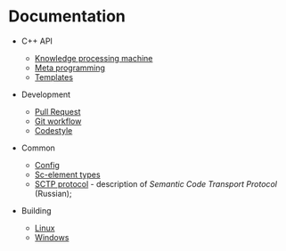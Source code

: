 # Documentation
- C++ API
    * [Knowledge processing machine](cpp/kpm.md)
    * [Meta programming](cpp/cpp-meta.md)
    * [Templates](cpp/templates.md)

- Development
    * [Pull Request](dev/pr.md)
    * [Git workflow](dev/git-workflow.md)
    * [Codestyle](dev/codestyle.md)

- Common
    * [Config](other/config.md)
    * [Sc-element types](cpp/el_types.md)
    * [SCTP protocol](net/sctp.md) - description of *Semantic Code Transport Protocol* (Russian);

- Building
    * [Linux](build/linux-build.md)
    * [Windows](build/windows-build.md)
